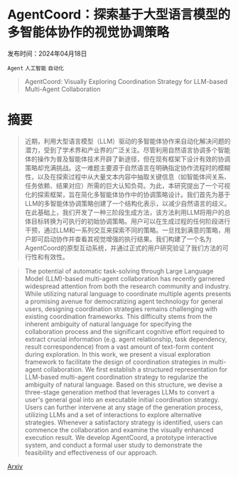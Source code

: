 # AgentCoord：探索基于大型语言模型的多智能体协作的视觉协调策略

发布时间：2024年04月18日

`Agent` `人工智能` `自动化`

> AgentCoord: Visually Exploring Coordination Strategy for LLM-based Multi-Agent Collaboration

# 摘要

> 近期，利用大型语言模型（LLM）驱动的多智能体协作来自动化解决问题的潜力，受到了学术界和产业界的广泛关注。尽管利用自然语言协调多个智能体的操作为普及智能体技术开辟了新途径，但在现有框架下设计有效的协调策略却充满挑战。这一难题主要源于自然语言在明确指定协作流程时的模糊性，以及在探索过程中从大量文本内容中抽取关键信息（如智能体间关系、任务依赖、结果对应）所需的巨大认知负荷。为此，本研究提出了一个可视化的探索框架，旨在简化多智能体协作中的协调策略设计。我们首先为基于LLM的多智能体协调策略创建了一个结构化表示，以减少自然语言的歧义。在此基础上，我们开发了一种三阶段生成方法，该方法利用LLM将用户的总体目标转换为可执行的初始协调策略。用户可以在生成过程的任何阶段进行干预，通过LLM和一系列交互来探索不同的策略。一旦找到满意的策略，用户即可启动协作并查看其视觉增强的执行结果。我们构建了一个名为AgentCoord的原型互动系统，并通过正式的用户研究验证了我们方法的可行性和有效性。

> The potential of automatic task-solving through Large Language Model (LLM)-based multi-agent collaboration has recently garnered widespread attention from both the research community and industry. While utilizing natural language to coordinate multiple agents presents a promising avenue for democratizing agent technology for general users, designing coordination strategies remains challenging with existing coordination frameworks. This difficulty stems from the inherent ambiguity of natural language for specifying the collaboration process and the significant cognitive effort required to extract crucial information (e.g. agent relationship, task dependency, result correspondence) from a vast amount of text-form content during exploration. In this work, we present a visual exploration framework to facilitate the design of coordination strategies in multi-agent collaboration. We first establish a structured representation for LLM-based multi-agent coordination strategy to regularize the ambiguity of natural language. Based on this structure, we devise a three-stage generation method that leverages LLMs to convert a user's general goal into an executable initial coordination strategy. Users can further intervene at any stage of the generation process, utilizing LLMs and a set of interactions to explore alternative strategies. Whenever a satisfactory strategy is identified, users can commence the collaboration and examine the visually enhanced execution result. We develop AgentCoord, a prototype interactive system, and conduct a formal user study to demonstrate the feasibility and effectiveness of our approach.

[Arxiv](https://arxiv.org/abs/2404.11943)
